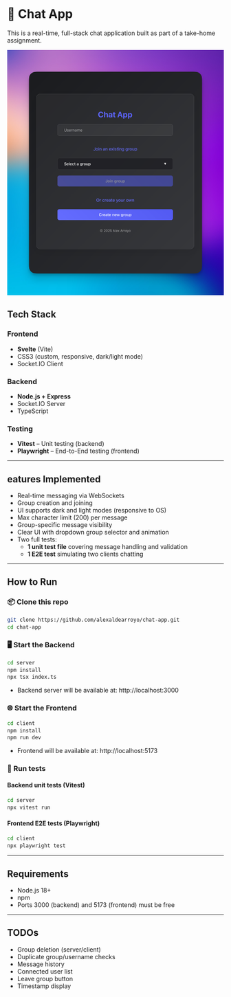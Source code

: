 # 💬 Chat App

This is a real-time, full-stack chat application built as part of a take-home assignment.

![Screenshot](client/public/screenshot1.png)

## Tech Stack

### Frontend
- **Svelte** (Vite)
- CSS3 (custom, responsive, dark/light mode)
- Socket.IO Client

### Backend
- **Node.js + Express**
- Socket.IO Server
- TypeScript

### Testing
- **Vitest** – Unit testing (backend)
- **Playwright** – End-to-End testing (frontend)

---

## eatures Implemented

- Real-time messaging via WebSockets
- Group creation and joining
- UI supports dark and light modes (responsive to OS)
- Max character limit (200) per message
- Group-specific message visibility
- Clear UI with dropdown group selector and animation
- Two full tests:
  - **1 unit test file** covering message handling and validation
  - **1 E2E test** simulating two clients chatting

---

## How to Run

### 📦 Clone this repo

```bash
git clone https://github.com/alexaldearroyo/chat-app.git
cd chat-app
```

### 🖥 Start the Backend

```bash
cd server
npm install
npx tsx index.ts
```
- Backend server will be available at:
http://localhost:3000



### 🌐 Start the Frontend

```bash
cd client
npm install
npm run dev
```
- Frontend will be available at:
http://localhost:5173

### 🧪 Run tests

#### Backend unit tests (Vitest)
```bash
cd server
npx vitest run
```

#### Frontend E2E tests (Playwright)
```bash
cd client
npx playwright test
```
---

## Requirements
- Node.js 18+
- npm
- Ports 3000 (backend) and 5173 (frontend) must be free

---

## TODOs
- Group deletion (server/client)
- Duplicate group/username checks
- Message history
- Connected user list
- Leave group button
- Timestamp display

